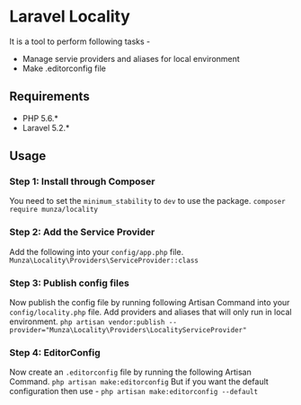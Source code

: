 # Laravel Locality

It is a tool to perform following tasks -
- Manage servie providers and aliases for local environment
- Make .editorconfig file

## Requirements
- PHP 5.6.*
- Laravel 5.2.*

## Usage

### Step 1: Install through Composer
You need to set the `minimum_stability` to `dev` to use the package.
`composer require munza/locality`

### Step 2: Add the Service Provider
Add the following into your `config/app.php` file.
`Munza\Locality\Providers\ServiceProvider::class`

### Step 3: Publish config files
Now publish the config file by running following Artisan Command into your `config/locality.php` file. Add providers and aliases that will only run in local environment.
`php artisan vendor:publish --provider="Munza\Locality\Providers\LocalityServiceProvider"`

### Step 4: EditorConfig
Now create an `.editorconfig` file by running the following Artisan Command.
`php artisan make:editorconfig`
But if you want the default configuration then use -
`php artisan make:editorconfig --default`
